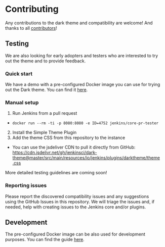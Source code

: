 # Contributing

Any contributions to the dark theme and compatibility are welcome!
And thanks to all [contributors](./CONTRIBUTORS.md)!

## Testing

We are also looking for early adopters and testers who are interested to try out the theme and to provide feedback.

### Quick start

We have a demo with a pre-configured Docker image you can use for trying out the Dark theme.
You can find it [here](./demo/README.md).

### Manual setup

1. Run Jenkins from a pull request
  *  ```docker run --rm -ti -p 8080:8080 -e ID=4752 jenkins/core-pr-tester```
2. Install the Simple Theme Plugin
3. Add the theme CSS from this repository to the instance
  * You can use the jsdeliver CDN to pull it directly from GitHub: https://cdn.jsdelivr.net/gh/jenkinsci/dark-theme@master/src/main/resources/io/jenkins/plugins/darktheme/theme.css

More detailed testing guidelines are coming soon!

### Reporting issues

Please report the discovered compatibility issues and any suggestions using the GitHub Issues in this repository.
We will triage the issues and, if needed, help with creating issues to the Jenkins core and/or plugins.

## Development

The pre-configured Docker image can be also used for development purposes.
You can find the guide [here](./demo/README.md#development).
